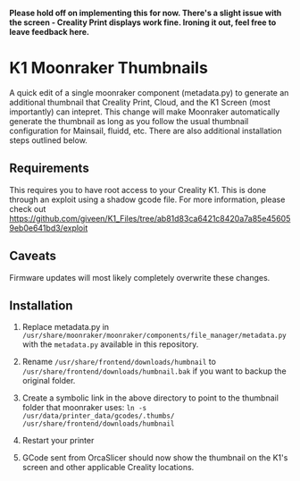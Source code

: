 **Please hold off on implementing this for now. There's a slight issue with the screen - Creality Print displays work fine. Ironing it out, feel free to leave feedback here.**

# K1 Moonraker Thumbnails

A quick edit of a single moonraker component (metadata.py) to generate an additional thumbnail that Creality Print, Cloud, and the K1 Screen (most importantly) can intepret. This change will make Moonraker automatically generate the thumbnail as long as you follow the usual thumbnail configuration for Mainsail, fluidd, etc. There are also additional installation steps outlined below.

## Requirements

This requires you to have root access to your Creality K1. This is done through an exploit using a shadow gcode file. For more information, please check out https://github.com/giveen/K1_Files/tree/ab81d83ca6421c8420a7a85e456059eb0e641bd3/exploit

## Caveats

Firmware updates will most likely completely overwrite these changes.

## Installation

1. Replace metadata.py in `/usr/share/moonraker/moonraker/components/file_manager/metadata.py` with the `metadata.py` available in this repository.


2. Rename `/usr/share/frontend/downloads/humbnail` to `/usr/share/frontend/downloads/humbnail.bak` if you want to backup the original folder.

3. Create a symbolic link in the above directory to point to the thumbnail folder that moonraker uses: `ln -s /usr/data/printer_data/gcodes/.thumbs/ /usr/share/frontend/downloads/humbnail`
  
4. Restart your printer

5. GCode sent from OrcaSlicer should now show the thumbnail on the K1's screen and other applicable Creality locations.
